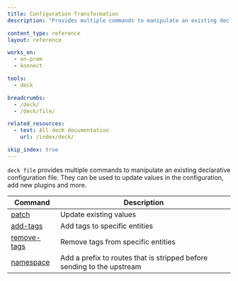 ```yaml
---
title: Configuration Transformation
description: "Provides multiple commands to manipulate an existing declarative configuration file"

content_type: reference
layout: reference

works_on:
  - on-prem
  - konnect

tools:
  - deck

breadcrumbs:
  - /deck/
  - /deck/file/

related_resources:
  - text: All decK documentation
    url: /index/deck/

skip_index: true
---
```


`deck file` provides multiple commands to manipulate an existing declarative configuration file. They can be used to update values in the configuration, add new plugins and more.

| Command                                                  | Description                                                            |
| -------------------------------------------------------- | ---------------------------------------------------------------------- |
| [patch](/deck/file/manipulation/patch/)                  | Update existing values                                                 |
| [add-tags](/deck/file/manipulation/tags/#add-tags)       | Add tags to specific entities                                          |
| [remove-tags](/deck/file/manipulation/tags/#remove-tags) | Remove tags from specific entities                                     |
| [namespace](/deck/file/manipulation/namespace/)          | Add a prefix to routes that is stripped before sending to the upstream |
